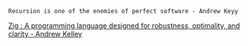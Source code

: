 
    Recursion is one of the enemies of perfect software - Andrew Keyy

[Zig : A programming language designed for robustness, optimality, and clarity - Andrew Kelley](https://www.youtube.com/watch?v=Z4oYSByyRak&t=2475s)
